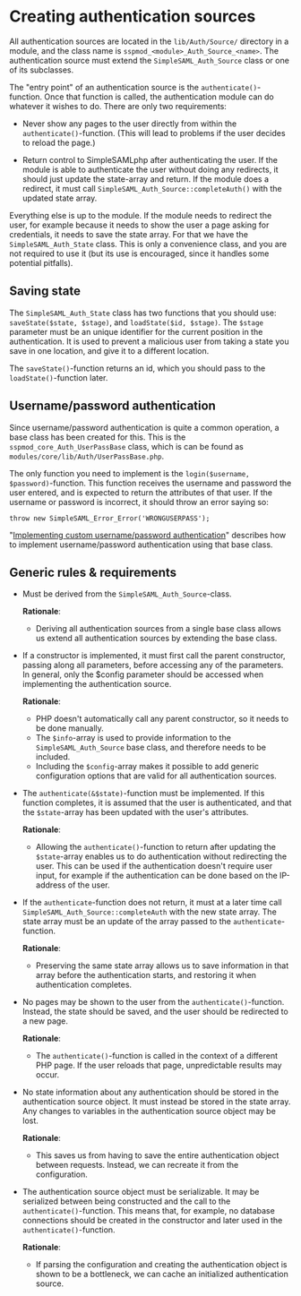 Creating authentication sources
===============================

All authentication sources are located in the `lib/Auth/Source/` directory in a module, and the class name is `sspmod_<module>_Auth_Source_<name>`.
The authentication source must extend the `SimpleSAML_Auth_Source` class or one of its subclasses.

The "entry point" of an authentication source is the `authenticate()`-function.
Once that function is called, the authentication module can do whatever it wishes to do.
There are only two requirements:

- Never show any pages to the user directly from within the `authenticate()`-function.
  (This will lead to problems if the user decides to reload the page.)

- Return control to SimpleSAMLphp after authenticating the user.
  If the module is able to authenticate the user without doing any redirects, it should just update the state-array and return.
  If the module does a redirect, it must call `SimpleSAML_Auth_Source::completeAuth()` with the updated state array.

Everything else is up to the module.
If the module needs to redirect the user, for example because it needs to show the user a page asking for credentials, it needs to save the state array.
For that we have the `SimpleSAML_Auth_State` class.
This is only a convenience class, and you are not required to use it (but its use is encouraged, since it handles some potential pitfalls).


Saving state
------------

The `SimpleSAML_Auth_State` class has two functions that you should use:
`saveState($state, $stage)`, and `loadState($id, $stage)`.
The `$stage` parameter must be an unique identifier for the current position in the authentication.
It is used to prevent a malicious user from taking a state you save in one location, and give it to a different location.

The `saveState()`-function returns an id, which you should pass to the `loadState()`-function later.


Username/password authentication
--------------------------------

Since username/password authentication is quite a common operation, a base class has been created for this.
This is the `sspmod_core_Auth_UserPassBase` class, which is can be found as `modules/core/lib/Auth/UserPassBase.php`.

The only function you need to implement is the `login($username, $password)`-function.
This function receives the username and password the user entered, and is expected to return the attributes of that user.
If the username or password is incorrect, it should throw an error saying so:

    throw new SimpleSAML_Error_Error('WRONGUSERPASS');

"[Implementing custom username/password authentication](./simplesamlphp-customauth)" describes how to implement username/password authentication using that base class.


Generic rules & requirements
----------------------------

-  
    Must be derived from the `SimpleSAML_Auth_Source`-class.

    **Rationale**:
     - Deriving all authentication sources from a single base class allows us extend all authentication sources by extending the base class.

-  
    If a constructor is implemented, it must first call the parent constructor, passing along all parameters, before accessing any of the parameters.
    In general, only the $config parameter should be accessed when implementing the authentication source.

    **Rationale**:
     - PHP doesn't automatically call any parent constructor, so it needs to be done manually.
     - The `$info`-array is used to provide information to the `SimpleSAML_Auth_Source` base class, and therefore needs to be included.
     - Including the `$config`-array makes it possible to add generic configuration options that are valid for all authentication sources.

-  
    The `authenticate(&$state)`-function must be implemented.
    If this function completes, it is assumed that the user is authenticated, and that the `$state`-array has been updated with the user's attributes.

    **Rationale**:
     - Allowing the `authenticate()`-function to return after updating the `$state`-array enables us to do authentication without redirecting the user.
       This can be used if the authentication doesn't require user input, for example if the authentication can be done based on the IP-address of the user.

-  
    If the `authenticate`-function does not return, it must at a later time call `SimpleSAML_Auth_Source::completeAuth` with the new state array.
    The state array must be an update of the array passed to the `authenticate`-function.

    **Rationale**:
     - Preserving the same state array allows us to save information in that array before the authentication starts, and restoring it when authentication completes.

-  
    No pages may be shown to the user from the `authenticate()`-function.
    Instead, the state should be saved, and the user should be redirected to a new page.


    **Rationale**:
     - The `authenticate()`-function is called in the context of a different PHP page.
       If the user reloads that page, unpredictable results may occur.

-  
    No state information about any authentication should be stored in the authentication source object.
    It must instead be stored in the state array.
    Any changes to variables in the authentication source object may be lost.

    **Rationale**:
     - This saves us from having to save the entire authentication object between requests.
       Instead, we can recreate it from the configuration.

-  
    The authentication source object must be serializable.
    It may be serialized between being constructed and the call to the `authenticate()`-function.
    This means that, for example, no database connections should be created in the constructor and later used in the `authenticate()`-function.

    **Rationale**:
     - If parsing the configuration and creating the authentication object is shown to be a bottleneck, we can cache an initialized authentication source.
